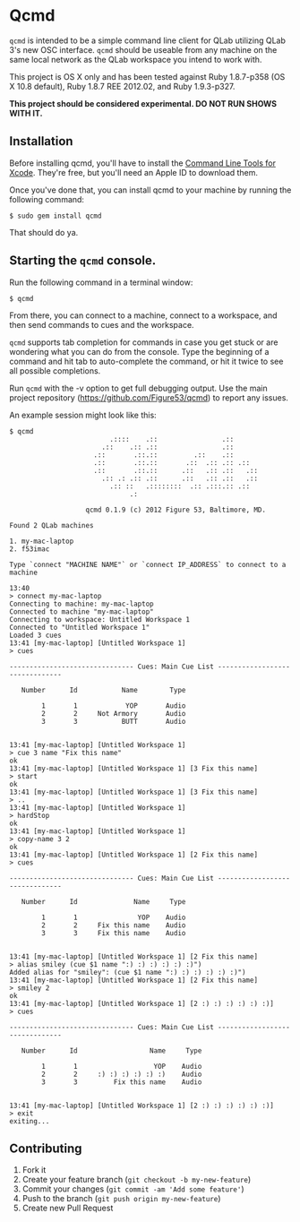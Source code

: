 # Qcmd

`qcmd` is intended to be a simple command line client for QLab utilizing
QLab 3's new OSC interface. `qcmd` should be useable from any machine on
the same local network as the QLab workspace you intend to work with.

This project is OS X only and has been tested against Ruby 1.8.7-p358 (OS X
10.8 default), Ruby 1.8.7 REE 2012.02, and Ruby 1.9.3-p327.

**This project should be considered experimental. DO NOT RUN SHOWS WITH
IT.**


## Installation

Before installing qcmd, you'll have to install the [Command Line Tools for
Xcode](https://developer.apple.com/downloads). They're free, but you'll need an
Apple ID to download them.

Once you've done that, you can install qcmd to your machine by running the
following command:

    $ sudo gem install qcmd

That should do ya.


## Starting the `qcmd` console.

Run the following command in a terminal window:

    $ qcmd

From there, you can connect to a machine, connect to a workspace, and then
send commands to cues and the workspace.

`qcmd` supports tab completion for commands in case you get stuck or are
wondering what you can do from the console. Type the beginning of a command and
hit tab to auto-complete the command, or hit it twice to see all possible
completions.

Run `qcmd` with the -v option to get full debugging output. Use the main
project repository (https://github.com/Figure53/qcmd) to report any issues.

An example session might look like this:

    $ qcmd
                             .::::    .::                .::
                           .::    .:: .::                .::
                         .::       .::.::         .::    .::
                         .::       .::.::       .::  .:: .:: .::
                         .::       .::.::      .::   .:: .::   .::
                           .:: .: .:: .::      .::   .:: .::   .::
                             .:: ::   .::::::::  .:: .:::.:: .::
                                  .:

                       qcmd 0.1.9 (c) 2012 Figure 53, Baltimore, MD.

    Found 2 QLab machines

    1. my-mac-laptop
    2. f53imac

    Type `connect "MACHINE NAME"` or `connect IP_ADDRESS` to connect to a machine

    13:40
    > connect my-mac-laptop
    Connecting to machine: my-mac-laptop
    Connected to machine "my-mac-laptop"
    Connecting to workspace: Untitled Workspace 1
    Connected to "Untitled Workspace 1"
    Loaded 3 cues
    13:41 [my-mac-laptop] [Untitled Workspace 1]
    > cues

    ------------------------------- Cues: Main Cue List -------------------------------

       Number	   Id	        Name	    Type

            1	    1	         YOP	   Audio
            2	    2	  Not Armory	   Audio
            3	    3	        BUTT	   Audio


    13:41 [my-mac-laptop] [Untitled Workspace 1]
    > cue 3 name "Fix this name"
    ok
    13:41 [my-mac-laptop] [Untitled Workspace 1] [3 Fix this name]
    > start
    ok
    13:41 [my-mac-laptop] [Untitled Workspace 1] [3 Fix this name]
    > ..
    13:41 [my-mac-laptop] [Untitled Workspace 1]
    > hardStop
    ok
    13:41 [my-mac-laptop] [Untitled Workspace 1]
    > copy-name 3 2
    ok
    13:41 [my-mac-laptop] [Untitled Workspace 1] [2 Fix this name]
    > cues

    ------------------------------- Cues: Main Cue List -------------------------------

       Number	   Id	           Name	    Type

            1	    1	            YOP	   Audio
            2	    2	  Fix this name	   Audio
            3	    3	  Fix this name	   Audio


    13:41 [my-mac-laptop] [Untitled Workspace 1] [2 Fix this name]
    > alias smiley (cue $1 name ":) :) :) :) :) :)")
    Added alias for "smiley": (cue $1 name ":) :) :) :) :) :)")
    13:41 [my-mac-laptop] [Untitled Workspace 1] [2 Fix this name]
    > smiley 2
    ok
    13:41 [my-mac-laptop] [Untitled Workspace 1] [2 :) :) :) :) :) :)]
    > cues

    ------------------------------- Cues: Main Cue List -------------------------------

       Number	   Id	               Name	    Type

            1	    1	                YOP	   Audio
            2	    2	  :) :) :) :) :) :)	   Audio
            3	    3	      Fix this name	   Audio


    13:41 [my-mac-laptop] [Untitled Workspace 1] [2 :) :) :) :) :) :)]
    > exit
    exiting...

## Contributing

1. Fork it
2. Create your feature branch (`git checkout -b my-new-feature`)
3. Commit your changes (`git commit -am 'Add some feature'`)
4. Push to the branch (`git push origin my-new-feature`)
5. Create new Pull Request
